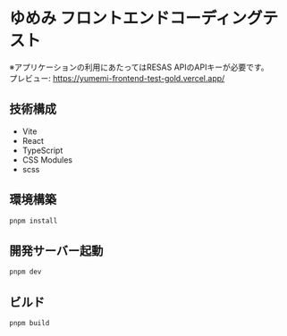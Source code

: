 # ゆめみ フロントエンドコーディングテスト

※アプリケーションの利用にあたってはRESAS APIのAPIキーが必要です。  
プレビュー: https://yumemi-frontend-test-gold.vercel.app/  

## 技術構成
- Vite
- React
- TypeScript
- CSS Modules
- scss

## 環境構築
```bash
pnpm install
```

## 開発サーバー起動
```bash
pnpm dev
```

## ビルド
```bash
pnpm build
```
